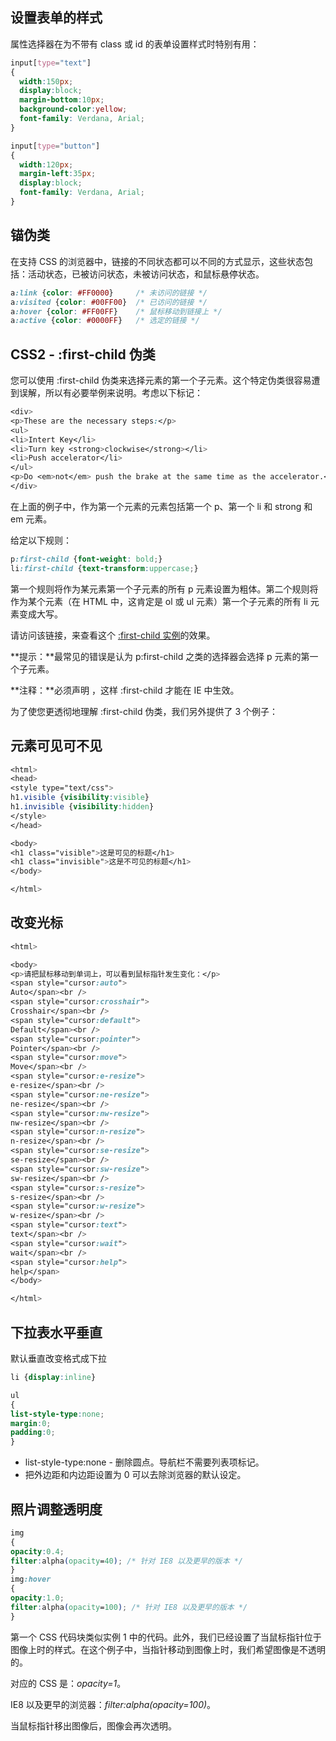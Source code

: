 ## 设置表单的样式

属性选择器在为不带有 class 或 id 的表单设置样式时特别有用：

```css
input[type="text"]
{
  width:150px;
  display:block;
  margin-bottom:10px;
  background-color:yellow;
  font-family: Verdana, Arial;
}

input[type="button"]
{
  width:120px;
  margin-left:35px;
  display:block;
  font-family: Verdana, Arial;
}
```

## 锚伪类

在支持 CSS 的浏览器中，链接的不同状态都可以不同的方式显示，这些状态包括：活动状态，已被访问状态，未被访问状态，和鼠标悬停状态。

```css
a:link {color: #FF0000}		/* 未访问的链接 */
a:visited {color: #00FF00}	/* 已访问的链接 */
a:hover {color: #FF00FF}	/* 鼠标移动到链接上 */
a:active {color: #0000FF}	/* 选定的链接 */
```

## CSS2 - :first-child 伪类

您可以使用 :first-child 伪类来选择元素的第一个子元素。这个特定伪类很容易遭到误解，所以有必要举例来说明。考虑以下标记：

```css
<div>
<p>These are the necessary steps:</p>
<ul>
<li>Intert Key</li>
<li>Turn key <strong>clockwise</strong></li>
<li>Push accelerator</li>
</ul>
<p>Do <em>not</em> push the brake at the same time as the accelerator.</p>
</div>
```

在上面的例子中，作为第一个元素的元素包括第一个 p、第一个 li 和 strong 和 em 元素。

给定以下规则：

```css
p:first-child {font-weight: bold;}
li:first-child {text-transform:uppercase;}
```

第一个规则将作为某元素第一个子元素的所有 p 元素设置为粗体。第二个规则将作为某个元素（在 HTML 中，这肯定是 ol 或 ul 元素）第一个子元素的所有 li 元素变成大写。

请访问该链接，来查看这个 [:first-child 实例](http://www.w3school.com.cn/tiy/t.asp?f=csse_first-child)的效果。

**提示：**最常见的错误是认为 p:first-child 之类的选择器会选择 p 元素的第一个子元素。

**注释：**必须声明 [](http://www.w3school.com.cn/tags/tag_doctype.asp)，这样 :first-child 才能在 IE 中生效。

为了使您更透彻地理解 :first-child 伪类，我们另外提供了 3 个例子：

## 元素可见可不见

```css
<html>
<head>
<style type="text/css">
h1.visible {visibility:visible}
h1.invisible {visibility:hidden}
</style>
</head>

<body>
<h1 class="visible">这是可见的标题</h1>
<h1 class="invisible">这是不可见的标题</h1>
</body>

</html>

```

## 改变光标

```css
<html>

<body>
<p>请把鼠标移动到单词上，可以看到鼠标指针发生变化：</p>
<span style="cursor:auto">
Auto</span><br />
<span style="cursor:crosshair">
Crosshair</span><br />
<span style="cursor:default">
Default</span><br />
<span style="cursor:pointer">
Pointer</span><br />
<span style="cursor:move">
Move</span><br />
<span style="cursor:e-resize">
e-resize</span><br />
<span style="cursor:ne-resize">
ne-resize</span><br />
<span style="cursor:nw-resize">
nw-resize</span><br />
<span style="cursor:n-resize">
n-resize</span><br />
<span style="cursor:se-resize">
se-resize</span><br />
<span style="cursor:sw-resize">
sw-resize</span><br />
<span style="cursor:s-resize">
s-resize</span><br />
<span style="cursor:w-resize">
w-resize</span><br />
<span style="cursor:text">
text</span><br />
<span style="cursor:wait">
wait</span><br />
<span style="cursor:help">
help</span>
</body>

</html>
```

## 下拉表水平垂直

默认垂直改变格式成下拉

```css
li {display:inline}
```

```css
ul
{
list-style-type:none;
margin:0;
padding:0;
}
```

- list-style-type:none - 删除圆点。导航栏不需要列表项标记。
- 把外边距和内边距设置为 0 可以去除浏览器的默认设定。

## 照片调整透明度

```css
img
{
opacity:0.4;
filter:alpha(opacity=40); /* 针对 IE8 以及更早的版本 */
}
img:hover
{
opacity:1.0;
filter:alpha(opacity=100); /* 针对 IE8 以及更早的版本 */
}
```

第一个 CSS 代码块类似实例 1 中的代码。此外，我们已经设置了当鼠标指针位于图像上时的样式。在这个例子中，当指针移动到图像上时，我们希望图像是不透明的。

对应的 CSS 是：*opacity=1*。

IE8 以及更早的浏览器：*filter:alpha(opacity=100)*。

当鼠标指针移出图像后，图像会再次透明。

